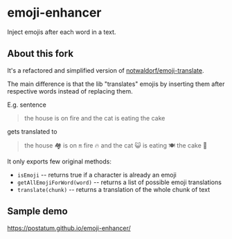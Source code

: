 # emoji-enhancer
Inject emojis after each word in a text.

## About this fork
It's a refactored and simplified version of [notwaldorf/emoji-translate](https://github.com/notwaldorf/emoji-translate).

The main difference is that the lib "translates" emojis by inserting them after respective words instead of replacing them.

E.g. sentence
> the house is on fire and the cat is eating the cake

gets translated to

> the house 🏘 is on 🔛 fire 🔥 and the cat 😺 is eating 🍽 the cake 🍰

It only exports few original methods:
  * `isEmoji` -- returns true if a character is already an emoji
  * `getAllEmojiForWord(word)` -- returns a list of possible emoji translations
  * `translate(chunk)` -- returns a translation of the whole chunk of text


## Sample demo
https://postatum.github.io/emoji-enhancer/
